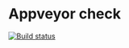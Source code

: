 # Appveyor check
[![Build status](https://ci.appveyor.com/api/projects/status/i46glcxrj07jd3xe?svg=true)](https://ci.appveyor.com/project/Katrina-L/ajs-homeworks-containers-map2)